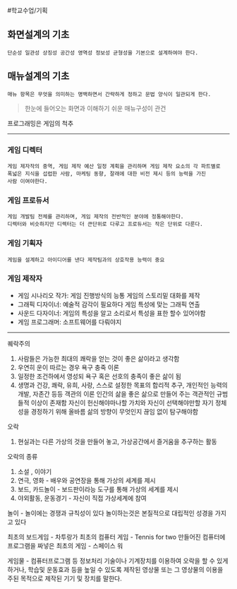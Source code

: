 #학교수업/기획 

## 화면설계의 기초
	단순성 일관성 상징성 공간성 영역성 정보성 균형성을 기본으로 설계하여야 한다.

## 매뉴설계의 기초
	매뉴 항목은 무엇을 의미하는 명백하면서 간략하게 정하고 문법 양식이 일관되게 한다.

> 한눈에 들어오는 화면과 이해하기 쉬운 매뉴구성이 관건

프로그래밍은 게임의 척추

---
### 게임 디렉터
	게임 제자작의 중역, 게임 제작 예산 일정 계획을 관리하며 게임 제작 요소의 각 파트별로
	폭넓은 지식을 섭렵한 사람, 마케팅 동향, 잘래에 대한 비전 제시 등의 능력을 가진
	사람 이여야한다.

### 게임 프로듀서
	게임 개발팀 전체를 관리하며, 게임 제작의 전반적인 분야에 정통해야한다.
	디렉터와 비슷하지만 디렉터는 더 큰단위로 다루고 프로듀서는 작은 단위로 다룬다.

### 게임 기획자
	게임을 설계하고 아이디어를 낸다 제작팀과의 상호작용 능력이 중요

### 게임 제작자
- 게임 시나리오 작가: 게임 진행방식의 능통 게임의 스토리밑 대화를 제작
- 그래픽 디자이너: 예술적 감각이 필요하다 게임 특성에 맞는 그래픽 연출
- 사운드 다자이너: 게임의 특성을 알고 소리로서 특성을 표한 할수 있어야함
- 게임 프로그래머: 소프트웨어를 다뤄야지
---

퀘락주의
1. 사람들은 가능한 최대의 쾌락을 얻는 것이 좋은 삶이라고 생각함
2. 우연히 운이 따르는 경우
욕구 충죽 이론
1. 일정한 조건하에서 영성되 욕구 혹은 선호의 충족이 좋은 삶이 됨
2. 생명과 건강, 쾌락, 유희, 사랑, 스스로 설정한 목표의 합리적 추구, 개인적인 능력의 개발, 자존간 등등
객관의 이론
인간의 삶을 좋은 삶으로 만들어 주는 객관적인 규범들적 이상이 존재함
자신이 헌신해야마나할 가치와 자신이 선택해야만할 자기 정체성을 경정하기 위해 올바름 삶의 방향이 무엇인지 끊임 없이 탐구해야함


오락
1. 현실과는 다른 가상의 것을 만들어 놓고, 가상공간에서 즐거움을 추구하는 활동

오락의 종류
1. 소설 , 이야기
2. 연극, 영화 - 배우와 공연장을 통해 가상의 세계를 제시
3. 보드, 카드놀이 - 보드판이라능 도구를 통해 가상의 세계를 제시
4. 야외활동, 운동경기 - 자신이 직접 가상세계에 참여

놀이 - 놀이에는 경쟁과 규칙성이 있다
놀이하는것은 본질적으로 대립적인 성경을 가지고 있다

 최초의 보드게임 - 차투랑가
최초의 컴퓨터 게임 - Tennis for two
만들어진 컴퓨터에 프로그램을 짜넣은 최초의 게임 - 스페이스 워

게임물 - 컴퓨터프로그램 등 정보처리 기술이나 기계장치를 이용하여 오락을 할 수 있게 하거나, 학습및 운동효과 등을 높일 수 있도록 제작된 영상물 또는 그 영상물의 이용을 주된 목적으로 제작된 기기 및 장치를 말한다.



